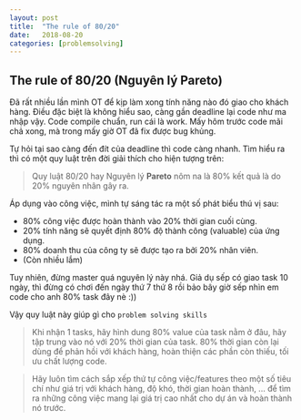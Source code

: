 ```yaml
---
layout: post
title:  "The rule of 80/20"
date:   2018-08-20
categories: [problemsolving]
---
```

## The rule of 80/20 (Nguyên lý Pareto)

Đã rất nhiều lần mình OT để kịp làm xong tính năng nào đó giao cho khách hàng. Điều đặc biệt là không hiểu sao, càng gần deadline lại code như ma nhập vậy. Code compile chuẩn, run cái là work. Mấy hôm trước code mãi chả xong, mà trong mấy giờ OT đã fix được bug khủng.

Tự hỏi tại sao càng đến đít của deadline thì code càng nhanh. Tìm hiểu ra thì có một quy luật trên đời giải thích cho hiện tượng trên:

> Quy luật 80/20 hay Nguyên lý **Pareto** nôm na là 80% kết quả là do 20% nguyên nhân gây ra.  

Áp dụng vào công việc, mình tự sáng tác ra một số phát biểu thú vị sau:

* 80% công việc được hoàn thành vào 20% thời gian cuối cùng. 
* 20% tính năng sẽ quyết định 80% độ thành công (valuable) của ứng dụng.  
* 80% doanh thu của công ty sẽ được tạo ra bởi 20% nhân viên.
* (Còn nhiều lắm)

Tuy nhiên, đừng master quá nguyên lý này nhá. Giả dụ sếp có giao task 10 ngày, thì đừng có chơi đến ngày thứ 7 thứ 8 rồi bảo bây giờ sếp nhìn em code cho anh 80% task đây nè :))

Vậy quy luật này giúp gì cho `problem solving skills`
> Khi nhận 1 tasks, hãy hình dung 80% value của task nằm ở đâu, hãy tập trung vào nó với 20% thời gian của task. 80% thời gian còn lại dùng để phản hồi với khách hàng, hoàn thiện các phần còn thiếu, tối ưu chất lượng code.

> Hãy luôn tìm cách sắp xếp thứ tự công việc/features theo một số tiêu chí như giá trị với khách hàng, độ khó, thời gian hoàn thành, ... để tìm ra những công việc mang lại giá trị cao nhất cho dự án và hoàn thành nó trước.